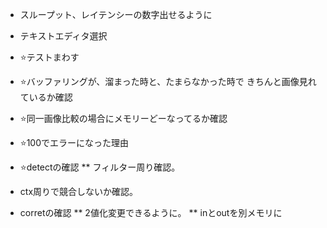 * スループット、レイテンシーの数字出せるように
* テキストエディタ選択
* ⭐️テストまわす
* ⭐️バッファリングが、溜まった時と、たまらなかった時で
きちんと画像見れているか確認
* ⭐️同一画像比較の場合にメモリーどーなってるか確認
* ⭐️100でエラーになった理由


* ⭐️detectの確認
** フィルター周り確認。
* ctx周りで競合しないか確認。
* corretの確認
** 2値化変更できるように。
** inとoutを別メモリに

